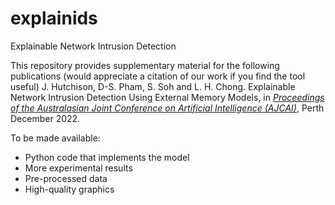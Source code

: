 # explainids
Explainable Network Intrusion Detection

This repository provides supplementary material for the following publications (would appreciate a citation of our work if you find the tool useful)
J. Hutchison, D-S. Pham, S. Soh and L. H. Chong. Explainable Network Intrusion Detection Using External Memory Models, in *[*Proceedings of the Australasian Joint Conference on Artificial Intelligence (AJCAI)*](https://ajcai2022.org/)*, Perth December 2022.

To be made available:
 - Python code that implements the model 
 - More experimental results
 - Pre-processed data
 - High-quality graphics

